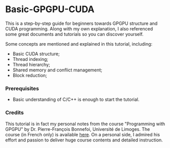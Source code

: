 # Basic-GPGPU-CUDA

This is a step-by-step guide for beginners towards GPGPU structure and CUDA programming. Along with my own explanation, I also referenced some great documents and tutorials so you can discover yourself.

Some concepts are mentioned and explained in this tutorial, including:

* Basic CUDA structure;
* Thread indexing;
* Thread hierarchy;
* Shared memory and conflict management;
* Block reduction;

### Prerequisites

* Basic understanding of C/C++ is enough to start the tutorial.

### Credits

This tutorial is in fact my personal notes from the course "Programming with GPGPU" by Dr. Pierre-François Bonnefoi, Université de Limoges. The course (in French only) is available [here](https://p-fb.net/). On a personal side, I admired his effort and passion to deliver huge course contents and detailed instruction.
